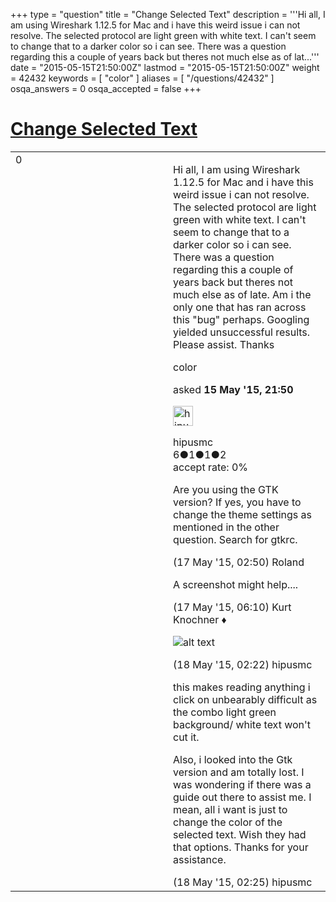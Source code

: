 +++
type = "question"
title = "Change Selected Text"
description = '''Hi all,  I am using Wireshark 1.12.5 for Mac and i have this weird issue i can not resolve. The selected protocol are light green with white text. I can&#x27;t seem to change that to a darker color so i can see. There was a question regarding this a couple of years back but theres not much else as of lat...'''
date = "2015-05-15T21:50:00Z"
lastmod = "2015-05-15T21:50:00Z"
weight = 42432
keywords = [ "color" ]
aliases = [ "/questions/42432" ]
osqa_answers = 0
osqa_accepted = false
+++

<div class="headNormal">

# [Change Selected Text](/questions/42432/change-selected-text)

</div>

<div id="main-body">

<div id="askform">

<table id="question-table" style="width:100%;"><colgroup><col style="width: 50%" /><col style="width: 50%" /></colgroup><tbody><tr class="odd"><td style="width: 30px; vertical-align: top"><div class="vote-buttons"><div id="post-42432-score" class="post-score" title="current number of votes">0</div><div id="favorite-count" class="favorite-count"></div></div></td><td><div id="item-right"><div class="question-body"><p>Hi all, I am using Wireshark 1.12.5 for Mac and i have this weird issue i can not resolve. The selected protocol are light green with white text. I can't seem to change that to a darker color so i can see. There was a question regarding this a couple of years back but theres not much else as of late. Am i the only one that has ran across this "bug" perhaps. Googling yielded unsuccessful results. Please assist. Thanks</p></div><div id="question-tags" class="tags-container tags">color</div><div id="question-controls" class="post-controls"></div><div class="post-update-info-container"><div class="post-update-info post-update-info-user"><p>asked <strong>15 May '15, 21:50</strong></p><img src="https://secure.gravatar.com/avatar/d16bb6919bece461a900013c5946be53?s=32&amp;d=identicon&amp;r=g" class="gravatar" width="32" height="32" alt="hipusmc&#39;s gravatar image" /><p>hipusmc<br />
<span class="score" title="6 reputation points">6</span><span title="1 badges"><span class="badge1">●</span><span class="badgecount">1</span></span><span title="1 badges"><span class="silver">●</span><span class="badgecount">1</span></span><span title="2 badges"><span class="bronze">●</span><span class="badgecount">2</span></span><br />
<span class="accept_rate" title="Rate of the user&#39;s accepted answers">accept rate:</span> <span title="hipusmc has no accepted answers">0%</span></p></div></div><div id="comments-container-42432" class="comments-container"><span id="42450"></span><div id="comment-42450" class="comment"><div id="post-42450-score" class="comment-score"></div><div class="comment-text"><p>Are you using the GTK version? If yes, you have to change the theme settings as mentioned in the other question. Search for gtkrc.</p></div><div id="comment-42450-info" class="comment-info"><span class="comment-age">(17 May '15, 02:50)</span> Roland</div></div><span id="42454"></span><div id="comment-42454" class="comment"><div id="post-42454-score" class="comment-score"></div><div class="comment-text"><p>A screenshot might help....</p></div><div id="comment-42454-info" class="comment-info"><span class="comment-age">(17 May '15, 06:10)</span> Kurt Knochner ♦</div></div><span id="42488"></span><div id="comment-42488" class="comment"><div id="post-42488-score" class="comment-score"></div><div class="comment-text"><p><img src="https://osqa-ask.wireshark.org/upfiles/Screen_Shot_2015-05-18_at_4.20.13_AM_small_WXc1LRL.png" alt="alt text" /></p></div><div id="comment-42488-info" class="comment-info"><span class="comment-age">(18 May '15, 02:22)</span> hipusmc</div></div><span id="42489"></span><div id="comment-42489" class="comment"><div id="post-42489-score" class="comment-score"></div><div class="comment-text"><p>this makes reading anything i click on unbearably difficult as the combo light green background/ white text won't cut it.</p><p>Also, i looked into the Gtk version and am totally lost. I was wondering if there was a guide out there to assist me. I mean, all i want is just to change the color of the selected text. Wish they had that options. Thanks for your assistance.</p></div><div id="comment-42489-info" class="comment-info"><span class="comment-age">(18 May '15, 02:25)</span> hipusmc</div></div></div><div id="comment-tools-42432" class="comment-tools"></div><div class="clear"></div><div id="comment-42432-form-container" class="comment-form-container"></div><div class="clear"></div></div></td></tr></tbody></table>

</div>

</div>

